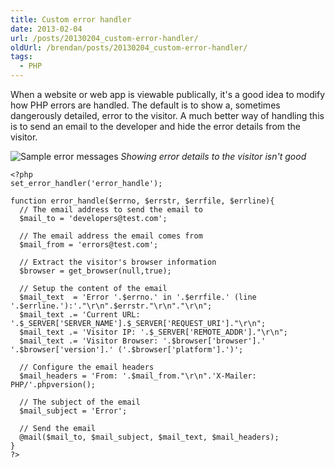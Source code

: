 ```yaml
---
title: Custom error handler
date: 2013-02-04
url: /posts/20130204_custom-error-handler/
oldUrl: /brendan/posts/20130204_custom-error-handler/
tags:
  - PHP
---
```


When a website or web app is viewable publically, it's a good idea to modify how PHP errors are handled. The default is to show a, sometimes dangerously detailed, error to the visitor. A much better way of handling this is to send an email to the developer and hide the error details from the visitor.

![Sample error messages](/images/brendan/error-messages.jpg)
_Showing error details to the visitor isn't good_

```
<?php
set_error_handler('error_handle');

function error_handle($errno, $errstr, $errfile, $errline){
  // The email address to send the email to
  $mail_to = 'developers@test.com';

  // The email address the email comes from
  $mail_from = 'errors@test.com';

  // Extract the visitor's browser information
  $browser = get_browser(null,true);

  // Setup the content of the email
  $mail_text  = 'Error '.$errno.' in '.$errfile.' (line '.$errline.'):'."\r\n".$errstr."\r\n"."\r\n";
  $mail_text .= 'Current URL: '.$_SERVER['SERVER_NAME'].$_SERVER['REQUEST_URI']."\r\n";
  $mail_text .= 'Visitor IP: '.$_SERVER['REMOTE_ADDR']."\r\n";
  $mail_text .= 'Visitor Browser: '.$browser['browser'].' '.$browser['version'].' ('.$browser['platform'].')';

  // Configure the email headers
  $mail_headers = 'From: '.$mail_from."\r\n".'X-Mailer: PHP/'.phpversion();

  // The subject of the email
  $mail_subject = 'Error';

  // Send the email
  @mail($mail_to, $mail_subject, $mail_text, $mail_headers);
}
?>
```
